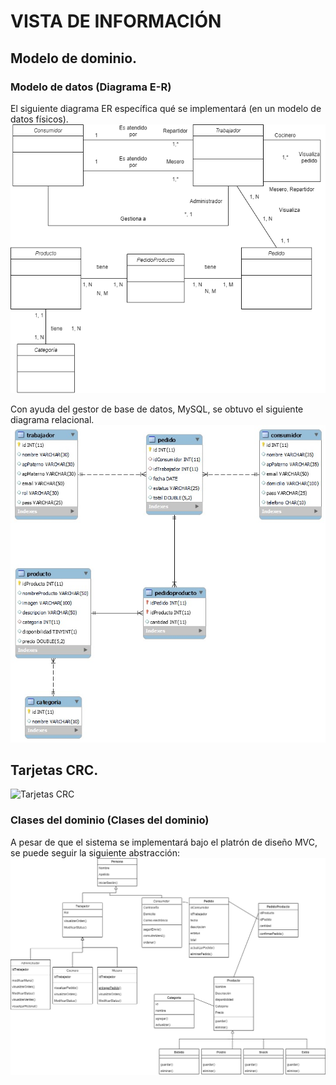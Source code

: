 # VISTA DE INFORMACIÓN

## Modelo de dominio.

### Modelo de datos (Diagrama E-R)
El siguiente diagrama ER específica qué se implementará (en un modelo de datos físicos).
![Modelo de datos](../img/ModelDominio.png)

Con ayuda del gestor de base de datos, MySQL, se obtuvo el siguiente diagrama relacional.
![Modelo de datos](../img/ModeloRelacional.jpg)

## Tarjetas CRC.
![Tarjetas CRC](../img/TarjetasCRC.png)

### Clases del dominio (Clases del dominio)
A pesar de que el sistema se implementará bajo el platrón de diseño MVC, se puede seguir la siguiente abstracción: 
![Diagrama de clases](../img/DiagramaDeClase.png)
